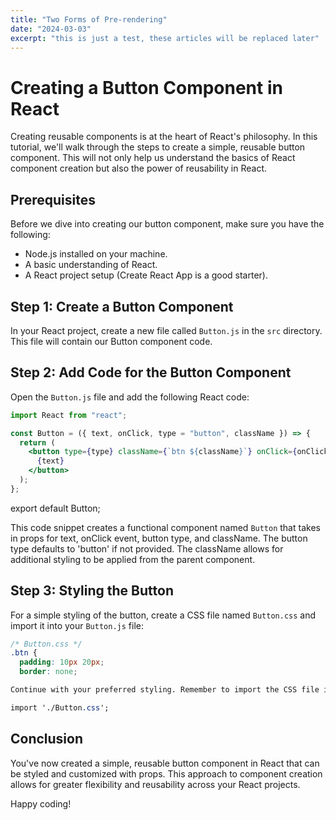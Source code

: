 ```yaml
---
title: "Two Forms of Pre-rendering"
date: "2024-03-03"
excerpt: "this is just a test, these articles will be replaced later"
---
```


# Creating a Button Component in React

Creating reusable components is at the heart of React's philosophy. In this tutorial, we'll walk through the steps to create a simple, reusable button component. This will not only help us understand the basics of React component creation but also the power of reusability in React.

## Prerequisites

Before we dive into creating our button component, make sure you have the following:

- Node.js installed on your machine.
- A basic understanding of React.
- A React project setup (Create React App is a good starter).

## Step 1: Create a Button Component

In your React project, create a new file called `Button.js` in the `src` directory. This file will contain our Button component code.

## Step 2: Add Code for the Button Component

Open the `Button.js` file and add the following React code:

```jsx
import React from "react";

const Button = ({ text, onClick, type = "button", className }) => {
  return (
    <button type={type} className={`btn ${className}`} onClick={onClick}>
      {text}
    </button>
  );
};
```

export default Button;

This code snippet creates a functional component named `Button` that takes in props for text, onClick event, button type, and className. The button type defaults to 'button' if not provided. The className allows for additional styling to be applied from the parent component.

## Step 3: Styling the Button

For a simple styling of the button, create a CSS file named `Button.css` and import it into your `Button.js` file:

```css
/* Button.css */
.btn {
  padding: 10px 20px;
  border: none;

Continue with your preferred styling. Remember to import the CSS file into your `Button.js` file:

import './Button.css';
```

## Conclusion

You've now created a simple, reusable button component in React that can be styled and customized with props. This approach to component creation allows for greater flexibility and reusability across your React projects.

Happy coding!
